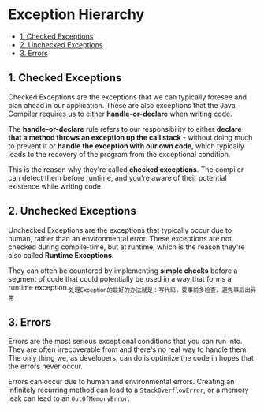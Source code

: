 # Exception Hierarchy

<!-- TOC -->

- [1. Checked Exceptions](#1-checked-exceptions)
- [2. Unchecked Exceptions](#2-unchecked-exceptions)
- [3. Errors](#3-errors)

<!-- /TOC -->

## 1. Checked Exceptions

Checked Exceptions are the exceptions that we can typically foresee and plan ahead in our application. These are also exceptions that the Java Compiler requires us to either **handle-or-declare** when writing code.

The **handle-or-declare** rule refers to our responsibility to either **declare that a method throws an exception up the call stack** - without doing much to prevent it or **handle the exception with our own code**, which typically leads to the recovery of the program from the exceptional condition.

This is the reason why they're called **checked exceptions**. The compiler can detect them before runtime, and you're aware of their potential existence while writing code.

## 2. Unchecked Exceptions

Unchecked Exceptions are the exceptions that typically occur due to human, rather than an environmental error. These exceptions are not checked during compile-time, but at runtime, which is the reason they're also called **Runtime Exceptions**.

They can often be countered by implementing **simple checks** before a segment of code that could potentially be used in a way that forms a runtime exception.<sub>处理Exception的最好的办法就是：写代码，要事前多检查，避免事后出异常</sub>

## 3. Errors

Errors are the most serious exceptional conditions that you can run into. They are often irrecoverable from and there's no real way to handle them. The only thing we, as developers, can do is optimize the code in hopes that the errors never occur.

Errors can occur due to human and environmental errors. Creating an infinitely recurring method can lead to a `StackOverflowError`, or a memory leak can lead to an `OutOfMemoryError`.
